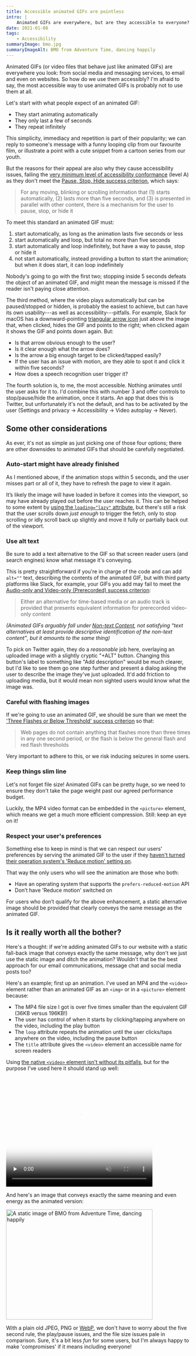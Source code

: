 ```yaml
---
title: Accessible animated GIFs are pointless
intro: |
    Animated GIFs are everywhere, but are they accessible to everyone? I'm afraid to say, they're not, and we probably shouldn't be using them.
date: 2021-01-08
tags:
    - Accessibility
summaryImage: bmo.jpg
summaryImageAlt: BMO from Adventure Time, dancing happily
---
```


Animated GIFs (or video files that behave just like animated GIFs) are everywhere you look: from social media and messaging services, to email and even on websites. So how do we use them accessibly? I'm afraid to say, the most accessible way to use animated GIFs is probably not to use them at all.

Let's start with what people expect of an animated GIF:

- They start animating automatically
- They only last a few of seconds
- They repeat infinitely

This simplicity, immediacy and repetition is part of their popularity; we can reply to someone's message with a funny looping clip from our favourite film, or illustrate a point with a cute snippet from a cartoon series from our youth.

But the reasons for their appeal are also why they cause accessibility issues, failing the [very minimum level of accessibility conformance](https://www.w3.org/TR/WCAG21/#cc1) (level A) as they don't meet the [Pause, Stop, Hide success criterion](https://www.w3.org/TR/WCAG21/#pause-stop-hide), which says:

> For any moving, blinking or scrolling information that (1) starts automatically, (2) lasts more than five seconds, and (3) is presented in parallel with other content, there is a mechanism for the user to pause, stop, or hide it

To meet this standard an animated GIF must:

1. start automatically, as long as the animation lasts five seconds or less
2. start automatically and loop, but total no more than five seconds
3. start automatically and loop indefinitely, but have a way to pause, stop or hide it
4. not start automatically, instead providing a button to start the animation; but when it does start, it can loop indefinitely

Nobody's going to go with the first two; stopping inside 5 seconds defeats the object of an animated GIF, and might mean the message is missed if the reader isn't paying close attention.

The third method, where the video plays automatically but can be paused/stopped or hidden, is probably the easiest to achieve, but can have its own usability---as well as accessibility---pitfalls. For example, Slack for macOS has a downward-pointing [triangular arrow icon](/blog/which-way-is-that-arrow-pointing) just above the image that, when clicked, hides the GIF and points to the right; when clicked again it shows the GIF and points down again. But:

- Is that arrow obvious enough to the user?
- Is it clear enough what the arrow does?
- Is the arrow a big enough target to be clicked/tapped easily?
- If the user has an issue with motion, are they able to spot it and click it within five seconds?
- How does a speech recognition user trigger it?

The fourth solution is, to me, the most accessible. Nothing animates until the user asks for it to. I'd combine this with number 3 and offer controls to stop/pause/hide the animation, once it starts. An app that does this is Twitter, but unfortunately it's not the default, and has to be activated by the user (Settings and privacy → Accessibility → Video autoplay → Never).


## Some other considerations

As ever, it's not as simple as just picking one of those four options; there are other downsides to animated GIFs that should be carefully negotiated.

### Auto-start might have already finished

As I mentioned above, if the animation stops within 5 seconds, and the user misses part or all of it, they have to refresh the page to view it again.

It’s likely the image will have loaded in before it comes into the viewport, so may have already played out before the user reaches it. This can be helped to some extent by [using the `loading="lazy"` attribute](/blog/lazy-loading-images-without-javascript), but there's still a risk that the user scrolls down *just enough* to trigger the fetch, only to stop scrolling or idly scroll back up slightly and move it fully or partially back out of the viewport.

### Use alt text

Be sure to add a text alternative to the GIF so that screen reader users (and search engines) know what message it's conveying.

This is pretty straightforward if you're in charge of the code and can add `alt=""` text, describing the contents of the animated GIF, but with third party platforms like Slack, for example, your GIFs you add may fail to meet the [Audio-only and Video-only (Prerecorded) success criterion](https://www.w3.org/TR/WCAG21/#audio-only-and-video-only-prerecorded):

> Either an alternative for time-based media or an audio track is provided that presents equivalent information for prerecorded video-only content

<i>(Animated GIFs arguably fall under [Non-text Content](https://www.w3.org/TR/WCAG21/#non-text-content), not satisfying <q>text alternatives at least provide descriptive identification of the non-text content</q>, but it amounts to the same thing)</i>

To pick on Twitter again, they do a *reasonable* job here, overlaying an uploaded image with a slightly cryptic "+ALT" button. Changing this button's label to something like "Add description" would be much clearer, but I'd like to see them go one step further and present a dialog asking the user to describe the image they've just uploaded. It'd add friction to uploading media, but it would mean non sighted users would know what the image was.

### Careful with flashing images

If we're going to use an animated GIF, we should be sure than we meet the ['Three Flashes or Below Threshold' success criterion](https://www.w3.org/TR/WCAG21/#three-flashes-or-below-threshold) so that:

> Web pages do not contain anything that flashes more than three times in any one second period, or the flash is below the general flash and red flash thresholds

Very important to adhere to this, or we risk inducing seizures in some users.

### Keep things slim line

Let's not forget file size! Animated GIFs can be pretty huge, so we need to ensure they don't take the page weight past our agreed performance budget.

Luckily, the MP4 video format can be embedded in the `<picture>` element, which means we get a much more efficient compression. Still: keep an eye on it!

### Respect your user's preferences

Something else to keep in mind is that we can respect our users' preferences by serving the animated GIF to the user if they [haven't turned their operation system's 'Reduce motion' setting on](/blog/progressively-enhanced-animated-content).

That way the only users who will see the animation are those who both:

- Have an operating system that supports the `prefers-reduced-motion` API
- Don’t have 'Reduce motion' switched on

For users who don’t qualify for the above enhancement, a static alternative image should be provided that clearly conveys the same message as the animated GIF.


## Is it really worth all the bother?

Here's a thought: if we're adding animated GIFs to our website with a static fall-back image that conveys exactly the same message, why don't we just use the static image and ditch the animation? Wouldn't that be the best approach for our email communications, message chat and social media posts too?

Here's an example; first up an animation. I've used an MP4 and the `<video>` element rather than an animated GIF as an `<img>` or in a `<picture>` element because:

- The MP4 file size I got is over five times smaller than the equivalent GIF (36KB versus 196KB!)
- The user has control of when it starts by clicking/tapping anywhere on the video, including the play button
- The `loop` attribute repeats the animation until the user clicks/taps anywhere on the video, including the pause button
- The `title` attribute gives the `<video>` element an accessible name for screen readers

Using [the native `<video>` element isn't without its pitfalls](https://scottvinkle.me/blogs/work/how-accessible-is-the-html-video-player), but for the purpose I've used here it should stand up well:

<video title="An animation of BMO from Adventure Time, dancing happily" controls loop muted disablePictureInPicture preload="none" poster="/assets/img/blog/bmo-static.jpg" class="natural-dimensions" width="400" height="300" loading="lazy">
    <source src="/assets/img/blog/bmo-animated.mp4" type="video/mp4" />
    <track label="English" kind="captions" srclang="en" src="/assets/img/blog/bmo.vtt" />
    This was supposed to be an animation of BMO from Adventure Time dancing happily. Unfortunately, your web browser does not support the video element.
</video>

And here's an image that conveys exactly the same meaning and even energy as the animated version:

<picture>
    <source srcset="/assets/img/blog/bmo-static.avif" type="image/avif" />
    <img class="natural-dimensions" src="/assets/img/blog/bmo-static.jpg" alt="A static image of BMO from Adventure Time, dancing happily" width="400" height="300" loading="lazy" decoding="async" />
</picture>

With a plain old JPEG, PNG or [WebP](/blog/using-webp-images), we don't have to worry about the five second rule, the play/pause issues, and the file size issues pale in comparison. Sure, it's a bit less *fun* for some users, but I'm always happy to make 'compromises' if it means including everyone!
